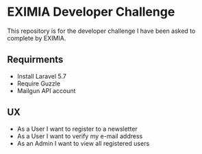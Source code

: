 # EXIMIA Developer Challenge

This repository is for the developer challenge I have been asked to complete by EXIMIA.

## Requirments
* Install Laravel 5.7
* Require Guzzle
* Mailgun API account

## UX

* As a User I want to register to a newsletter
* As a User I want to verify my e-mail address
* As an Admin I want to view all registered users
